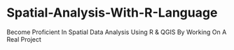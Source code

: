 # Spatial-Analysis-With-R-Language
Become Proficient In Spatial Data Analysis Using R &amp; QGIS By Working On A Real Project
